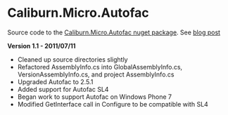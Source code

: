 Caliburn.Micro.Autofac
======================
                       
Source code to the [Caliburn.Micro.Autofac nuget package](http://nuget.org/List/Packages/Caliburn.Micro.Autofac).
See [blog post](http://buksbaum.us/2011/06/12/introducing-caliburn-micro-autofac/)

__Version 1.1 - 2011/07/11__
* Cleaned up source directories slightly
* Refactored AssemblyInfo.cs into GlobalAssemblyInfo.cs, VersionAssemblyInfo.cs, and project AssemblyInfo.cs
* Upgraded Autofac to 2.5.1
* Added support for Autofac SL4
* Began work to support Autofac on Windows Phone 7
* Modified GetInterface call in Configure to be compatible with SL4

